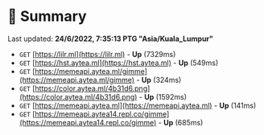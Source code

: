 # 📖 Summary
Last updated: **24/6/2022, 7:35:13 PTG "Asia/Kuala_Lumpur"**

- `GET` [https://lilr.ml](https://lilr.ml) - **Up** (7329ms)
- `GET` [https://hst.aytea.ml](https://hst.aytea.ml) - **Up** (549ms)
- `GET` [https://memeapi.aytea.ml/gimme](https://memeapi.aytea.ml/gimme) - **Up** (324ms)
- `GET` [https://color.aytea.ml/4b31d6.png](https://color.aytea.ml/4b31d6.png) - **Up** (1592ms)
- `GET` [https://memeapi.aytea.ml](https://memeapi.aytea.ml) - **Up** (141ms)
- `GET` [https://memeapi.aytea14.repl.co/gimme](https://memeapi.aytea14.repl.co/gimme) - **Up** (685ms)
